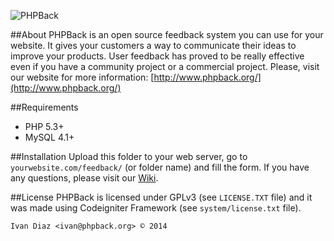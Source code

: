 ![PHPBack](http://www.phpback.org/images/logo_300.png)


##About
PHPBack is an open source feedback system you can use for your website.  It gives your customers a way to communicate their ideas to improve your products. User feedback has proved to be really effective even if you have a community project or a commercial project.
Please, visit our website for more information: [http://www.phpback.org/](http://www.phpback.org/)

##Requirements
* PHP 5.3+
* MySQL 4.1+

##Installation
Upload this folder to your web server, go to `yourwebsite.com/feedback/` (or folder name) and fill the form.
If you have any questions, please visit our [Wiki](https://github.com/ivandiazwm/phpback/wiki/).

##License
PHPBack is licensed under GPLv3 (see `LICENSE.TXT` file) and it was made using Codeigniter Framework (see `system/license.txt` file).

`Ivan Diaz <ivan@phpback.org> © 2014`
